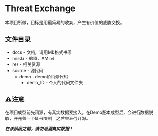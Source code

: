 # Threat Exchange

本项目所做，目标是用最简易的收集，产生有价值的威胁交换。



## 文件目录

-   docs - 文档，请用MD格式书写
-   minds - 脑图，XMind
-   res - 相关资源
-   source - 源代码
    -   demo - demo阶段源代码
        -   demo_ID - 个人的代码文件夹



## ⚠️注意

在项目成型前先闭源，有真实数据要接入。在Demo版本成型后，会进行数据脱敏，并完善一下证书限制，之后会进行开源。

***在该阶段之前，请勿泄漏真实数据！***

